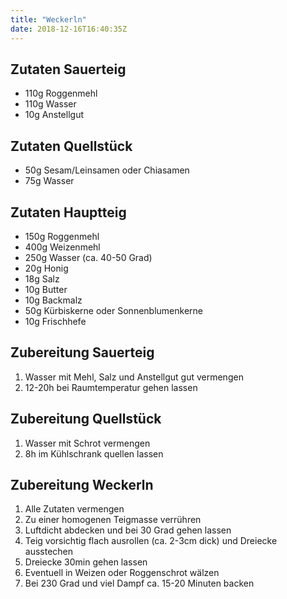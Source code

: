 ```yaml
---
title: "Weckerln"
date: 2018-12-16T16:40:35Z
---
```

## Zutaten Sauerteig
- 110g Roggenmehl
- 110g Wasser
- 10g Anstellgut

## Zutaten Quellstück
- 50g Sesam/Leinsamen oder Chiasamen
- 75g Wasser

## Zutaten Hauptteig
- 150g Roggenmehl
- 400g Weizenmehl
- 250g Wasser (ca. 40-50 Grad)
- 20g Honig
- 18g Salz
- 10g Butter
- 10g Backmalz
- 50g Kürbiskerne oder Sonnenblumenkerne
- 10g Frischhefe

## Zubereitung Sauerteig
1. Wasser mit Mehl, Salz und Anstellgut gut vermengen
2. 12-20h bei Raumtemperatur gehen lassen

## Zubereitung Quellstück
1. Wasser mit Schrot vermengen
2. 8h im Kühlschrank quellen lassen

## Zubereitung Weckerln
1. Alle Zutaten vermengen
2. Zu einer homogenen Teigmasse verrühren
3. Luftdicht abdecken und bei 30 Grad gehen lassen
4. Teig vorsichtig flach ausrollen (ca. 2-3cm dick) und Dreiecke ausstechen
5. Dreiecke 30min gehen lassen
6. Eventuell in Weizen oder Roggenschrot wälzen
7. Bei 230 Grad und viel Dampf ca. 15-20 Minuten backen

